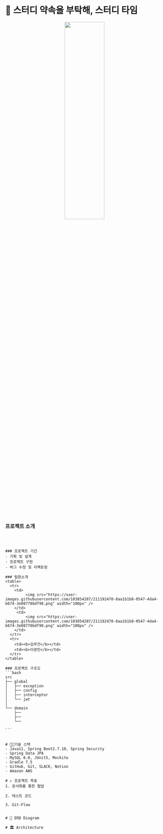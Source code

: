 # 📖 스터디 약속을 부탁해, 스터디 타임


<p align="center">
<img src="https://user-images.githubusercontent.com/103854287/229304023-5cd76539-1c4a-450d-a79e-4d8b814c46c8.png" style="width: 50%; height: 40%;" />
</p>

### 프로젝트 소개
~~~~~~



### 프로젝트 기간
- 기획 및 설계
- 프로젝트 구현
- 버그 수정 및 리팩토링

### 팀원소개
<table>
  <tr>
    <td>
         <img src="https://user-images.githubusercontent.com/103854287/211192470-8aa1b1b8-0547-4da4-b674-3e08778bdf98.png" width="100px" />
    </td>
     <td>
         <img src="https://user-images.githubusercontent.com/103854287/211192470-8aa1b1b8-0547-4da4-b674-3e08778bdf98.png" width="100px" />
    </td>
  </tr>
  <tr>
    <td><b>김무건</b></td>
    <td><b>이광민</b></td>
  </tr>
</table>

### 프로젝트 구조도
```bash
src
├── global 
│   ├── exception
│   ├── config
│   ├── interceptor
│   └── jwt
│  
└── domain
    ├── 
    ├── 
    └── 
 
```


# 👨‍🔧기술 스택
- Java11, Spring Boot2.7.10, Spring Security
- Spring Data JPA
- MySQL 8.0, JUnit5, Mockito
- Gradle 7.5
- GitHub, Git, SLACK, Notion
- Amazon AWS

# ✍ 프로젝트 목표
1. 문서화를 통한 협업

2. 테스트 코드

3. Git-Flow


# 🧊 ERD Diagram

# 🏛️ Architecture
